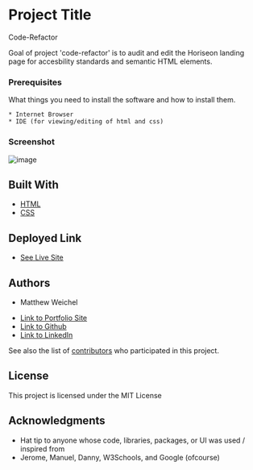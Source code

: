# Project Title
Code-Refactor

Goal of project 'code-refactor' is to audit and edit the Horiseon landing page for accesbility standards and semantic HTML elements.

### Prerequisites

What things you need to install the software and how to install them.

```
* Internet Browser
* IDE (for viewing/editing of html and css)
```

### Screenshot

![image](code-refactor/assets/images/livescreenshot.png)


## Built With

* [HTML](https://developer.mozilla.org/en-US/docs/Web/HTML)
* [CSS](https://developer.mozilla.org/en-US/docs/Web/CSS)

## Deployed Link

* [See Live Site](https://maweiche.github.io/code-refactor/)


## Authors

* Matthew Weichel

- [Link to Portfolio Site](#)
- [Link to Github](https://github.com/)
- [Link to LinkedIn](https://www.linkedin.com/)

See also the list of [contributors](https://github.com/your/project/contributors) who participated in this project.

## License

This project is licensed under the MIT License 

## Acknowledgments

* Hat tip to anyone whose code, libraries, packages, or UI was used  / inspired from
* Jerome, Manuel, Danny, W3Schools, and Google (ofcourse)

